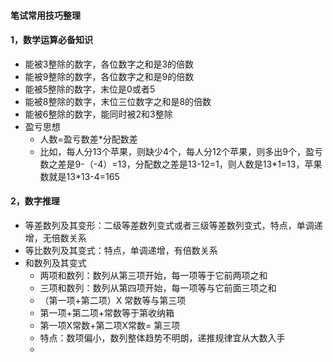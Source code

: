 #### 笔试常用技巧整理

#### 1，数学运算必备知识

* 能被3整除的数字，各位数字之和是3的倍数
* 能被9整除的数字，各位数字之和是9的倍数
* 能被5整除的数字，末位是0或者5
* 能被8整除的数字，末位三位数字之和是8的倍数
* 能被6整除的数字，能同时被2和3整除
* 盈亏思想
  * 人数=盈亏数差*分配数差
  * 比如，每人分13个苹果，则缺少4个，每人分12个苹果，则多出9个，盈亏数之差是9-（-4）=13，分配数之差是13-12=1，则人数是13*1=13，苹果数就是13\*13-4=165



#### 2，数字推理

* 等差数列及其变形：二级等差数列变式或者三级等差数列变式，特点，单调递增，无倍数关系
* 等比数列及其变式：特点，单调递增，有倍数关系
* 和数列及其变式
  * 两项和数列：数列从第三项开始，每一项等于它前两项之和
  * 三项和数列：数列从第四项开始，每一项等与它前面三项之和
  * （第一项+第二项）X 常数等与第三项
  * 第一项+第二项+常数等于第收纳箱
  * 第一项X常数+第二项X常数= 第三项
  * 特点：数项偏小，数列整体趋势不明朗，递推规律宜从大数入手
  * 

